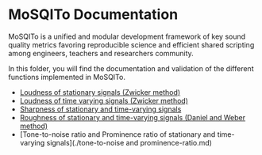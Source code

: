 # MoSQITo Documentation

MoSQITo is a unified and modular development framework of key sound quality metrics favoring reproducible science and efficient shared scripting among engineers, teachers and researchers community.

In this folder, you will find the documentation and validation of the different functions implemented in MoSQITo.

- [Loudness of stationary signals (Zwicker method)](./loudness-stationary.md)
- [Loudness of time varying signals (Zwicker method)](./loudness-time-varying.md)
- [Sharpness of stationary and time-varying signals](./sharpness.md)
- [Roughness of stationary and time-varying signals (Daniel and Weber method)](./roughness.md)
- [Tone-to-noise ratio and Prominence ratio of stationary and time-varying signals](./tone-to-noise and prominence-ratio.md)
